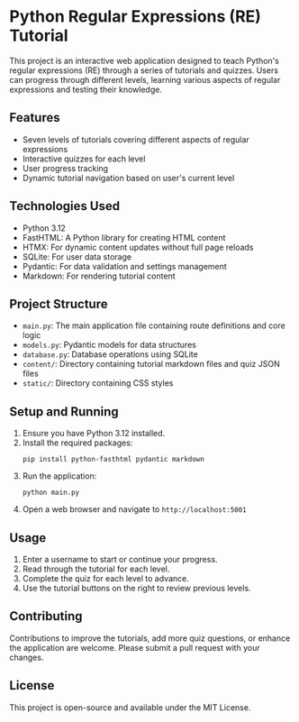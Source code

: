 # Python Regular Expressions (RE) Tutorial

This project is an interactive web application designed to teach Python's regular expressions (RE) through a series of tutorials and quizzes. Users can progress through different levels, learning various aspects of regular expressions and testing their knowledge.

## Features

- Seven levels of tutorials covering different aspects of regular expressions
- Interactive quizzes for each level
- User progress tracking
- Dynamic tutorial navigation based on user's current level

## Technologies Used

- Python 3.12
- FastHTML: A Python library for creating HTML content
- HTMX: For dynamic content updates without full page reloads
- SQLite: For user data storage
- Pydantic: For data validation and settings management
- Markdown: For rendering tutorial content

## Project Structure

- `main.py`: The main application file containing route definitions and core logic
- `models.py`: Pydantic models for data structures
- `database.py`: Database operations using SQLite
- `content/`: Directory containing tutorial markdown files and quiz JSON files
- `static/`: Directory containing CSS styles

## Setup and Running

1. Ensure you have Python 3.12 installed.
2. Install the required packages:
   ```
   pip install python-fasthtml pydantic markdown
   ```
3. Run the application:
   ```
   python main.py
   ```
4. Open a web browser and navigate to `http://localhost:5001`

## Usage

1. Enter a username to start or continue your progress.
2. Read through the tutorial for each level.
3. Complete the quiz for each level to advance.
4. Use the tutorial buttons on the right to review previous levels.

## Contributing

Contributions to improve the tutorials, add more quiz questions, or enhance the application are welcome. Please submit a pull request with your changes.

## License

This project is open-source and available under the MIT License.